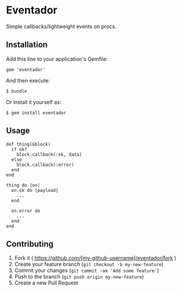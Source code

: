 # Eventador

Simple callbacks/lightweight events on procs.

## Installation

Add this line to your application's Gemfile:

    gem 'eventador'

And then execute:

    $ bundle

Or install it yourself as:

    $ gem install eventador

## Usage

    def thing(&block)
      if ok?
        block.callback(:ok, data)
      else
        block.callback(:error)
      end
    end

    thing do |on|
      on.ok do |payload|
        ...
      end

      on.error do
        ...
      end
    end

## Contributing

1. Fork it ( https://github.com/[my-github-username]/eventador/fork )
2. Create your feature branch (`git checkout -b my-new-feature`)
3. Commit your changes (`git commit -am 'Add some feature'`)
4. Push to the branch (`git push origin my-new-feature`)
5. Create a new Pull Request
